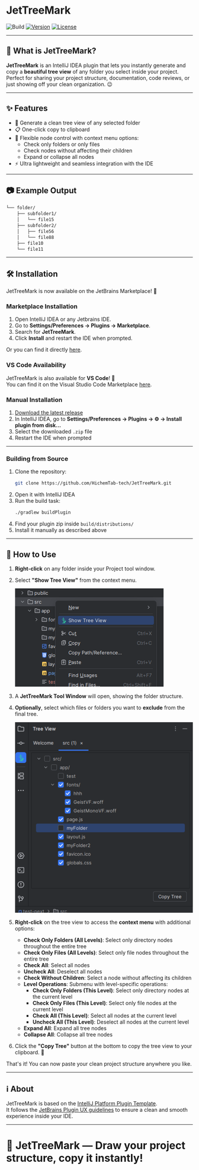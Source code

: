 # JetTreeMark

![Build](https://github.com/HichemTab-tech/JetTreeMark/workflows/Build/badge.svg)
[![Version](https://img.shields.io/badge/version-1.1.0-blue.svg)](https://github.com/HichemTab-tech/JetTreeMark/releases)
[![License](https://img.shields.io/badge/license-MIT-green.svg)](https://github.com/HichemTab-tech/JetTreeMark/blob/main/LICENSE)

---

<!-- Plugin description -->
## 🚀 What is JetTreeMark?

**JetTreeMark** is an IntelliJ IDEA plugin that lets
you instantly generate and copy a **beautiful tree view** of any folder you select inside your project.  
Perfect for sharing your project structure, documentation, code reviews, or just showing off your clean organization.
😉

---

## ✨ Features

- 📂 Generate a clean tree view of any selected folder
- 📋 One-click copy to clipboard
- 🎨 Flexible node control with context menu options:
  - Check only folders or only files
  - Check nodes without affecting their children
  - Expand or collapse all nodes
- ⚡ Ultra lightweight and seamless integration with the IDE

---

## 📷 Example Output

```
└── folder/
    ├── subfolder1/
    │   └── file15
    ├── subfolder2/
    │   ├── file56
    │   └── file88
    ├── file10
    └── file11
```

---

<!-- Plugin description end -->

## 🛠️ Installation

JetTreeMark is now available on the JetBrains Marketplace! 🎉

### Marketplace Installation

1. Open IntelliJ IDEA or any Jetbrains IDE.
2. Go to **Settings/Preferences → Plugins → Marketplace**.
3. Search for **JetTreeMark**.
4. Click **Install** and restart the IDE when prompted.

Or you can find it directly [here](https://plugins.jetbrains.com/plugin/27198-jettreemark).

### VS Code Availability

JetTreeMark is also available for **VS Code**!
🎉  
You can find it on the Visual Studio Code Marketplace [here](https://marketplace.visualstudio.com/items?itemName=HichemTab-tech.jettreemark).

### Manual Installation

1. [Download the latest release](https://github.com/HichemTab-tech/JetTreeMark/releases/latest)
2. In IntelliJ IDEA, go to **Settings/Preferences → Plugins → ⚙️ → Install plugin from disk...**
3. Select the downloaded `.zip` file
4. Restart the IDE when prompted

---

### Building from Source

1. Clone the repository:
   ```bash
   git clone https://github.com/HichemTab-tech/JetTreeMark.git
   ```
2. Open it with IntelliJ IDEA
3. Run the build task:
   ```bash
   ./gradlew buildPlugin
   ```
4. Find your plugin zip inside `build/distributions/`
5. Install it manually as described above

---

## 🎯 How to Use

1. **Right-click** on any folder inside your Project tool window.
2. Select **"Show Tree View"** from the context menu.

   ![How to use the JetTreeMark plugin from folder context menu](meta/screenshot-1.png "Screenshot -JetTreeMark in context menu-")

3. A **JetTreeMark Tool Window** will open, showing the folder structure.
4. **Optionally**, select which files or folders you want to **exclude** from the final tree.

   ![How to use the JetTreeMark plugin to exclude nodes from the tree view result](meta/screenshot-2.png "Screenshot - filter nodes from tree results -")

5. **Right-click** on the tree view to access the **context menu** with additional options:
   - **Check Only Folders (All Levels)**: Select only directory nodes throughout the entire tree
   - **Check Only Files (All Levels)**: Select only file nodes throughout the entire tree
   - **Check All**: Select all nodes
   - **Uncheck All**: Deselect all nodes
   - **Check Without Children**: Select a node without affecting its children
   - **Level Operations**: Submenu with level-specific operations:
     - **Check Only Folders (This Level)**: Select only directory nodes at the current level
     - **Check Only Files (This Level)**: Select only file nodes at the current level
     - **Check All (This Level)**: Select all nodes at the current level
     - **Uncheck All (This Level)**: Deselect all nodes at the current level
   - **Expand All**: Expand all tree nodes
   - **Collapse All**: Collapse all tree nodes

6. Click the **"Copy Tree"** button at the bottom to copy the tree view to your clipboard. 🚀

That's it! You can now paste your clean project structure anywhere you like.

---

## ℹ️ About

JetTreeMark is based on the [IntelliJ Platform Plugin Template][template].  
It follows the [JetBrains Plugin UX guidelines][docs:plugin-description]
to ensure a clean and smooth experience inside your IDE.

[template]: https://github.com/JetBrains/intellij-platform-plugin-template
[docs:plugin-description]: https://plugins.jetbrains.com/docs/intellij/plugin-user-experience.html#plugin-description-and-presentation

---

# 🌳 JetTreeMark — Draw your project structure, copy it instantly!
